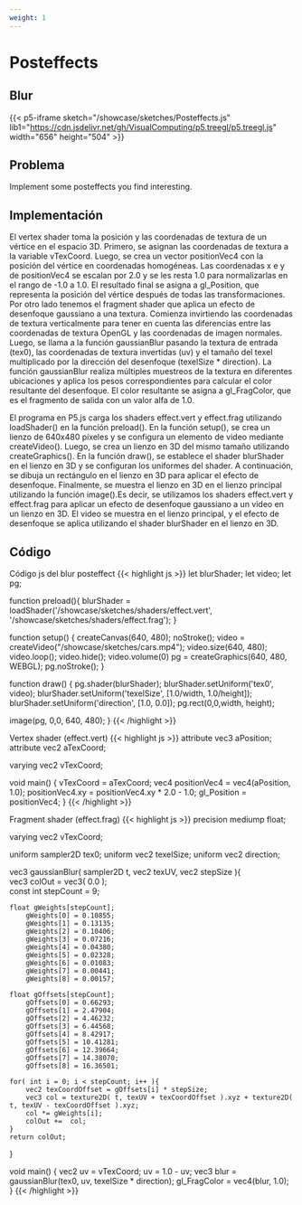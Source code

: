 ```yaml
---
weight: 1
---
```


# Posteffects
## Blur
{{< p5-iframe sketch="/showcase/sketches/Posteffects.js" lib1="https://cdn.jsdelivr.net/gh/VisualComputing/p5.treegl/p5.treegl.js" width="656" height="504" >}}

## Problema
Implement some posteffects you find interesting.

## Implementación 
El vertex shader toma la posición y las coordenadas de textura de un vértice en el espacio 3D. Primero, se asignan las coordenadas de textura a la variable vTexCoord. Luego, se crea un vector positionVec4 con la posición del vértice en coordenadas homogéneas. Las coordenadas x e y de positionVec4 se escalan por 2.0 y se les resta 1.0 para normalizarlas en el rango de -1.0 a 1.0. El resultado final se asigna a gl_Position, que representa la posición del vértice después de todas las transformaciones. Por otro lado tenemos el fragment shader que aplica un efecto de desenfoque gaussiano a una textura. Comienza invirtiendo las coordenadas de textura verticalmente para tener en cuenta las diferencias entre las coordenadas de textura OpenGL y las coordenadas de imagen normales. Luego, se llama a la función gaussianBlur pasando la textura de entrada (tex0), las coordenadas de textura invertidas (uv) y el tamaño del texel multiplicado por la dirección del desenfoque (texelSize * direction). La función gaussianBlur realiza múltiples muestreos de la textura en diferentes ubicaciones y aplica los pesos correspondientes para calcular el color resultante del desenfoque. El color resultante se asigna a gl_FragColor, que es el fragmento de salida con un valor alfa de 1.0.

El programa en P5.js carga los shaders effect.vert y effect.frag utilizando loadShader() en la función preload(). En la función setup(), se crea un lienzo de 640x480 píxeles y se configura un elemento de video mediante createVideo(). Luego, se crea un lienzo en 3D del mismo tamaño utilizando createGraphics(). En la función draw(), se establece el shader blurShader en el lienzo en 3D y se configuran los uniformes del shader. A continuación, se dibuja un rectángulo en el lienzo en 3D para aplicar el efecto de desenfoque. Finalmente, se muestra el lienzo en 3D en el lienzo principal utilizando la función image().Es decir, se utilizamos los shaders effect.vert y effect.frag para aplicar un efecto de desenfoque gaussiano a un video en un lienzo en 3D. El video se muestra en el lienzo principal, y el efecto de desenfoque se aplica utilizando el shader blurShader en el lienzo en 3D.

## Código
Código js del blur posteffect
{{< highlight js >}}
let blurShader;
let video;
let pg;

function preload(){
  blurShader = loadShader('/showcase/sketches/shaders/effect.vert', '/showcase/sketches/shaders/effect.frag');
}

function setup() {
  createCanvas(640, 480);
  noStroke();
  video = createVideo("/showcase/sketches/cars.mp4");
  video.size(640, 480);
  video.loop();
  video.hide();
  video.volume(0)
  pg = createGraphics(640, 480, WEBGL);
  pg.noStroke();
}

function draw() {
  pg.shader(blurShader);
  blurShader.setUniform('tex0', video);
  blurShader.setUniform('texelSize', [1.0/width, 1.0/height]);
  blurShader.setUniform('direction', [1.0, 0.0]);
  pg.rect(0,0,width, height);  

  image(pg, 0,0, 640, 480);
}
{{< /highlight >}}

Vertex shader (effect.vert)
{{< highlight js >}}
attribute vec3 aPosition;
attribute vec2 aTexCoord;

varying vec2 vTexCoord;

void main() {
    vTexCoord = aTexCoord;
  vec4 positionVec4 = vec4(aPosition, 1.0);
  positionVec4.xy = positionVec4.xy * 2.0 - 1.0;
  gl_Position = positionVec4;
}
{{< /highlight >}}

Fragment shader (effect.frag)
{{< highlight js >}}
precision mediump float;

varying vec2 vTexCoord;

uniform sampler2D tex0;
uniform vec2 texelSize;
uniform vec2 direction;

vec3 gaussianBlur( sampler2D t, vec2 texUV, vec2 stepSize ){                                                                                                                                                  
	vec3 colOut = vec3( 0.0 );                                                                                                                                                                                                                                      
	const int stepCount = 9;
    
	float gWeights[stepCount];
	    gWeights[0] = 0.10855;
	    gWeights[1] = 0.13135;
	    gWeights[2] = 0.10406;
	    gWeights[3] = 0.07216;
	    gWeights[4] = 0.04380;
	    gWeights[5] = 0.02328;
	    gWeights[6] = 0.01083;
	    gWeights[7] = 0.00441;
	    gWeights[8] = 0.00157;
        
	float gOffsets[stepCount];
	    gOffsets[0] = 0.66293;
	    gOffsets[1] = 2.47904;
	    gOffsets[2] = 4.46232;
	    gOffsets[3] = 6.44568;
	    gOffsets[4] = 8.42917;
	    gOffsets[5] = 10.41281;
	    gOffsets[6] = 12.39664;
	    gOffsets[7] = 14.38070;
	    gOffsets[8] = 16.36501;
        
	for( int i = 0; i < stepCount; i++ ){                                                                                                                                                
	    vec2 texCoordOffset = gOffsets[i] * stepSize;          
	    vec3 col = texture2D( t, texUV + texCoordOffset ).xyz + texture2D( t, texUV - texCoordOffset ).xyz; 
		col *= gWeights[i];
	    colOut +=  col;                                                                                                                               
	}
	return colOut;                                                                                                                                                   
} 

void main() {
  vec2 uv = vTexCoord;
  uv = 1.0 - uv;
  vec3 blur = gaussianBlur(tex0, uv, texelSize * direction);
  gl_FragColor = vec4(blur, 1.0);
}
{{< /highlight >}}